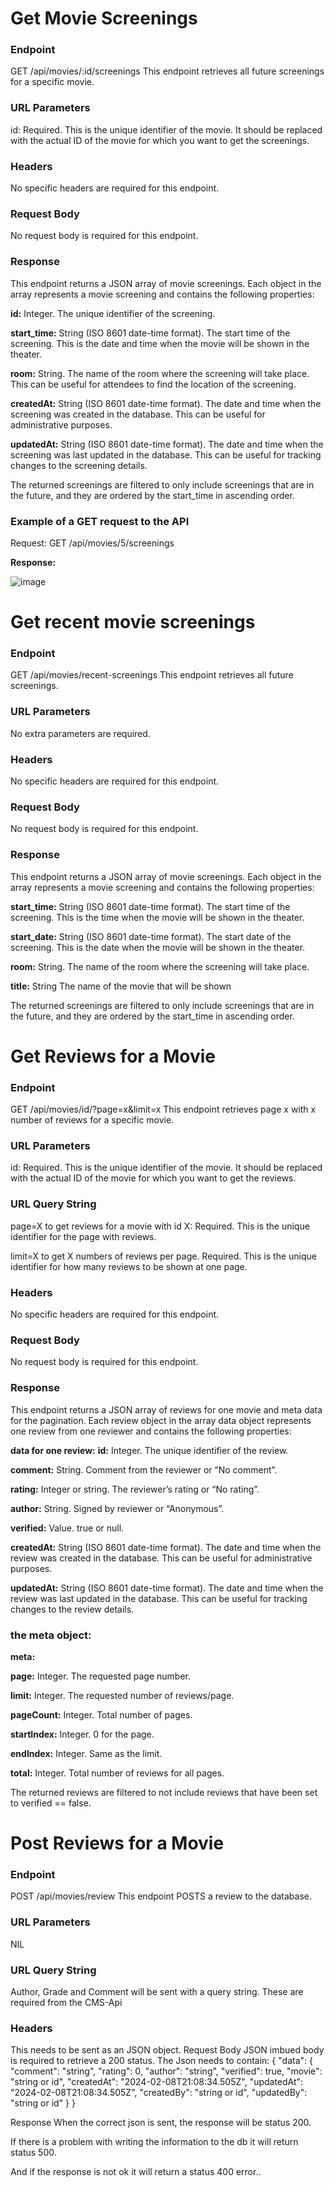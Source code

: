 # Get Movie Screenings

### Endpoint
GET /api/movies/:id/screenings
This endpoint retrieves all future screenings for a specific movie.

### URL Parameters
id: Required. This is the unique identifier of the movie. It should be replaced with the actual ID of the movie for which you want to get the screenings.

### Headers
No specific headers are required for this endpoint.

### Request Body
No request body is required for this endpoint.

### Response
This endpoint returns a JSON array of movie screenings. Each object in the array represents a movie screening and contains the following properties:

**id:** Integer. The unique identifier of the screening.

**start_time:** String (ISO 8601 date-time format). The start time of the screening. This is the date and time when the movie will be shown in the theater.

**room:** String. The name of the room where the screening will take place. This can be useful for attendees to find the location of the screening.

**createdAt:** String (ISO 8601 date-time format). The date and time when the screening was created in the database. This can be useful for administrative purposes.

**updatedAt:** String (ISO 8601 date-time format). The date and time when the screening was last updated in the database. This can be useful for tracking changes to the screening details.

The returned screenings are filtered to only include screenings that are in the future, and they are ordered by the start_time in ascending order.

### Example of a GET request to the API

Request: GET /api/movies/5/screenings

**Response:**

![image](https://github.com/Kookiie88/A5_inlamning_3/assets/144999664/9970a869-7f85-4760-8b6f-99facc823632)

# Get recent movie screenings

### Endpoint
GET /api/movies/recent-screenings
This endpoint retrieves all future screenings.

### URL Parameters
No extra parameters are required.

### Headers
No specific headers are required for this endpoint.

### Request Body
No request body is required for this endpoint.

### Response
This endpoint returns a JSON array of movie screenings. Each object in the array represents a movie screening and contains the following properties:

**start_time:** String (ISO 8601 date-time format). The start time of the screening. This is the time when the movie will be shown in the theater.

**start_date:** String (ISO 8601 date-time format). The start date of the screening. This is the date when the movie will be shown in the theater.

**room:** String. The name of the room where the screening will take place.

**title:** String The name of the movie that will be shown

The returned screenings are filtered to only include screenings that are in the future, and they are ordered by the start_time in ascending order.

# Get Reviews for a Movie

### Endpoint
GET /api/movies/id/?page=x&limit=x
This endpoint retrieves page x with x number of reviews for a specific movie.

### URL Parameters
id: Required. This is the unique identifier of the movie. It should be replaced with the actual ID of the movie for which you want to get the reviews.

### URL Query String
page=X to get reviews for a movie with id X:
Required. This is the unique identifier for the page with reviews.

limit=X to get X numbers of reviews per page.
Required. This is the unique identifier for how many reviews to be shown at one page.

### Headers
No specific headers are required for this endpoint.

### Request Body
No request body is required for this endpoint.

### Response
This endpoint returns a JSON array of reviews for one movie and meta data for the pagination. Each review object in the array data object represents one review from one reviewer and contains the following properties:

**data for one review:**
**id:** Integer. The unique identifier of the review.

**comment:** String. Comment from the reviewer or “No comment”.

**rating:** Integer or string. The reviewer’s rating or “No rating”.

**author:** String. Signed by reviewer or “Anonymous”.

**verified:** Value. true or null.

**createdAt:** String (ISO 8601 date-time format). The date and time when the review was created in the database. This can be useful for administrative purposes.

**updatedAt:** String (ISO 8601 date-time format). The date and time when the review was last updated in the database. This can be useful for tracking changes to the review details.

### the meta object:

**meta:**

**page:** Integer. The requested page number.

**limit:** Integer. The requested number of reviews/page.

**pageCount:** Integer. Total number of pages.

**startIndex:** Integer. 0 for the page.

**endIndex:** Integer. Same as the limit.

**total:** Integer. Total number of reviews for all pages.

The returned reviews are filtered to not include reviews that have been set to verified == false.

# Post Reviews for a Movie

### Endpoint
POST /api/movies/review
This endpoint POSTS a review to the database.

### URL Parameters
NIL

### URL Query String
Author, Grade and Comment will be sent with a query string.
These are required from the CMS-Api

### Headers
This needs to be sent as an JSON object.
Request Body
JSON imbued body is required to retrieve a 200 status.
The Json needs to contain:
{
"data": {
"comment": "string",
"rating": 0,
"author": "string",
"verified": true,
"movie": "string or id",
"createdAt": "2024-02-08T21:08:34.505Z",
"updatedAt": "2024-02-08T21:08:34.505Z",
"createdBy": "string or id",
"updatedBy": "string or id"
}
}

Response
When the correct json is sent, the response will be status 200.

If there is a problem with writing the information to the db it will return status 500.

And if the response is not ok it will return a status 400 error..
